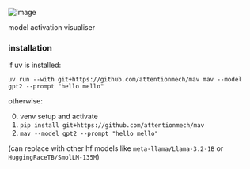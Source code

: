 

![image](https://github.com/user-attachments/assets/7147a0d7-d8ad-4b40-bb53-270c4b7afceb)


model activation visualiser 

### installation

if uv is installed:

`uv run --with git+https://github.com/attentionmech/mav mav --model gpt2 --prompt "hello mello"`

otherwise:

0. venv setup and activate
1. `pip install git+https://github.com/attentionmech/mav`
2. `mav --model gpt2 --prompt "hello mello"`


(can replace with other hf models like `meta-llama/Llama-3.2-1B` or `HuggingFaceTB/SmolLM-135M`)

